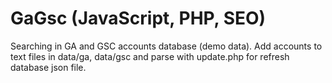 # GaGsc (JavaScript, PHP, SEO)
Searching in GA and GSC accounts database (demo data). Add accounts to text files in data/ga, data/gsc and parse with update.php for refresh database json file.
